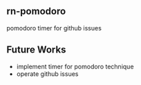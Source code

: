 rn-pomodoro
-----------

pomodoro timer for github issues


Future Works
------------

- implement timer for pomodoro technique
- operate github issues
